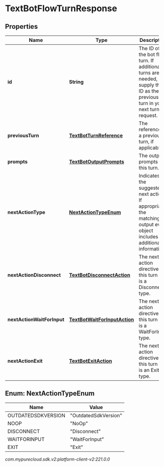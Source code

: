 # TextBotFlowTurnResponse


## Properties

| Name | Type | Description | Notes |
| ------------ | ------------- | ------------- | ------------- |
| **id** | **String** | The ID of the bot flow turn. If additional turns are needed, supply this ID as the previous turn in your next turn request. |  |
| **previousTurn** | [**TextBotTurnReference**](TextBotTurnReference) | The reference to a previous turn, if applicable. |  [optional] |
| **prompts** | [**TextBotOutputPrompts**](TextBotOutputPrompts) | The output prompts for this turn. |  [optional] |
| **nextActionType** | [**NextActionTypeEnum**](#Enum--NextActionTypeEnum) | Indicates the suggested next action. If appropriate, the matching output event object includes additional information. |  |
| **nextActionDisconnect** | [**TextBotDisconnectAction**](TextBotDisconnectAction) | The next action directive for this turn if it is a Disconnect type. |  [optional] |
| **nextActionWaitForInput** | [**TextBotWaitForInputAction**](TextBotWaitForInputAction) | The next action directive for this turn if it is a WaitForInput type. |  [optional] |
| **nextActionExit** | [**TextBotExitAction**](TextBotExitAction) | The next action directive for this turn if it is an Exit type. |  [optional] |


## Enum: NextActionTypeEnum

| Name | Value |
| ---- | ----- |
| OUTDATEDSDKVERSION | &quot;OutdatedSdkVersion&quot; | 
| NOOP | &quot;NoOp&quot; | 
| DISCONNECT | &quot;Disconnect&quot; | 
| WAITFORINPUT | &quot;WaitForInput&quot; | 
| EXIT | &quot;Exit&quot; | 




_com.mypurecloud.sdk.v2:platform-client-v2:221.0.0_
